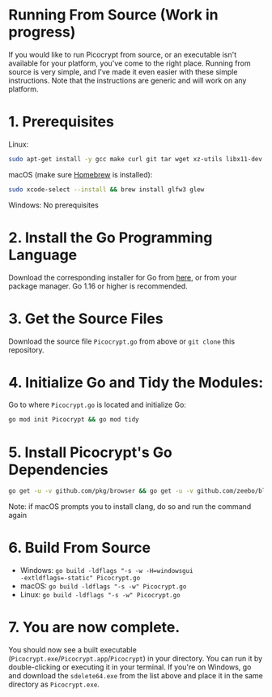 # Running From Source (Work in progress)
If you would like to run Picocrypt from source, or an executable isn't available for your platform, you've come to the right place. Running from source is very simple, and I've made it even easier with these simple instructions. Note that the instructions are generic and will work on any platform.

# 1. Prerequisites
Linux:
```bash
sudo apt-get install -y gcc make curl git tar wget xz-utils libx11-dev libxcursor-dev libxrandr-dev libxinerama-dev libxi-dev libgl1-mesa-dev libxxf86vm-dev libgtk-3-dev xdg-utils && sudo apt-get install -y libglx-dev || echo "" && sudo apt-get install -y xclip || sudo apt-get install xsel
```
macOS (make sure <a href="https://brew.sh/">Homebrew</a> is installed):
```bash
sudo xcode-select --install && brew install glfw3 glew
```

Windows: No prerequisites
# 2. Install the Go Programming Language
Download the corresponding installer for Go from <a href="https://golang.org/dl">here</a>, or from your package manager. Go 1.16 or higher is recommended.

# 3. Get the Source Files
Download the source file `Picocrypt.go` from above or `git clone` this repository.

# 4. Initialize Go and Tidy the Modules:
Go to where `Picocrypt.go` is located and initialize Go:
```bash
go mod init Picocrypt && go mod tidy
```

# 5. Install Picocrypt's Go Dependencies
```bash
go get -u -v github.com/pkg/browser && go get -u -v github.com/zeebo/blake3 && go get -u -v golang.org/x/crypto/sha3 && go get -u -v golang.org/x/crypto/argon2 && go get -u -v github.com/AllenDang/giu@v0.5.4 && go get -u -v github.com/OpenDiablo2/dialog && go get -u -v golang.org/x/crypto/blake2b && go get -u -v golang.org/x/crypto/blake2s && go get -u -v github.com/atotto/clipboard && go get -u -v github.com/klauspost/reedsolomon && go get -u -v golang.org/x/crypto/chacha20poly1305 && go get -u -v github.com/HACKERALERT/Picocypher/monocypher
```
Note: if macOS prompts you to install clang, do so and run the command again

# 6. Build From Source
- Windows: <code>go build -ldflags "-s -w -H=windowsgui -extldflags=-static" Picocrypt.go</code>
- macOS: <code>go build -ldflags "-s -w" Picocrypt.go</code>
- Linux: <code>go build -ldflags "-s -w" Picocrypt.go</code>

# 7. You are now complete.
You should now see a built executable (`Picocrypt.exe`/`Picocrypt.app`/`Picocrypt`) in your directory. You can run it by double-clicking or executing it in your terminal. If you're on Windows, go and download the `sdelete64.exe` from the list above and place it in the same directory as `Picocrypt.exe`.
